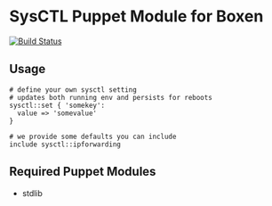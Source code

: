 # SysCTL Puppet Module for Boxen

[![Build Status](https://travis-ci.org/boxen/puppet-sysctl.png?branch=master)](https://travis-ci.org/boxen/puppet-sysctl)

## Usage

```puppet
# define your own sysctl setting
# updates both running env and persists for reboots
sysctl::set { 'somekey':
  value => 'somevalue'
}

# we provide some defaults you can include
include sysctl::ipforwarding
```

## Required Puppet Modules

* stdlib
